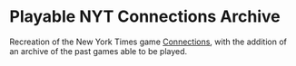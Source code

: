 # Playable NYT Connections Archive

Recreation of the New York Times game [Connections](https://www.nytimes.com/games/connections), with the addition of an archive of
the past games able to be played.
